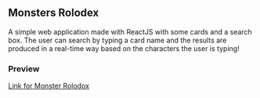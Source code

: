 ## Monsters Rolodex

A simple web application made with ReactJS with some cards and a search box. 
The user can search by typing a card name and the results are produced in a real-time way based on the characters the user is typing!

### Preview
[Link for Monster Rolodox](https://musamalikx.github.io/monsters-rolodex/)

